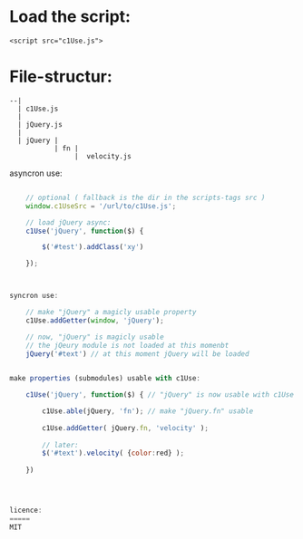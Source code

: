 
Load the script:
=====
    <script src="c1Use.js">

File-structur:
=====

    --|
      | c1Use.js
      |
      | jQuery.js
      |
      | jQuery | 
               | fn | 
                    |  velocity.js


asyncron use:
```javascript

    // optional ( fallback is the dir in the scripts-tags src )
    window.c1UseSrc = '/url/to/c1Use.js';

    // load jQuery async:
    c1Use('jQuery', function($) {

        $('#test').addClass('xy')

    });



syncron use:

    // make "jQuery" a magicly usable property 
    c1Use.addGetter(window, 'jQuery');

    // now, "jQuery" is magicly usable
    // the jQeury module is not loaded at this momenbt
    jQuery('#text') // at this moment jQuery will be loaded
    

make properties (submodules) usable with c1Use:

    c1Use('jQuery', function($) { // "jQuery" is now usable with c1Use

        c1Use.able(jQuery, 'fn'); // make "jQuery.fn" usable
        
        c1Use.addGetter( jQuery.fn, 'velocity' );
        
        // later:
        $('#text').velocity( {color:red} );
         
    })




licence:
=====
MIT


